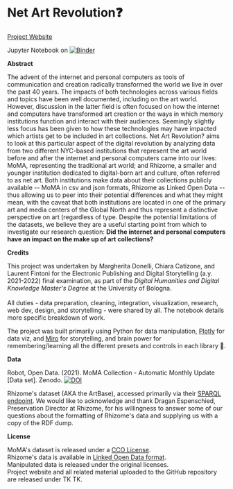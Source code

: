 # Net Art Revolution❓ 

[Project Website](https://laurentfintoni.github.io/Net-Art-Rev/)

Jupyter Notebook on [![Binder](https://mybinder.org/badge_logo.svg)](https://mybinder.org/v2/gh/laurentfintoni/Net-Art-Rev/61bd6b55250fc81f4e9b18af9c3120b8026286c9?urlpath=lab%2Ftree%2Fnet_art_revolution.ipynb)


**Abstract**

The advent of the internet and personal computers as tools of communication and creation radically transformed the world we live in over the past 40 years. The impacts of both technologies across various fields and topics have been well documented, including on the art world. However, discussion in the latter field is often focused on how the internet and computers have transformed art creation or the ways in which memory institutions function and interact with their audiences. Seemingly slightly less focus has been given to how these technologies may have impacted which artists get to be included in art collections. Net Art Revolution? aims to look at this particular aspect of the digital revolution by analyzing data from two different NYC-based institutions that represent the art world before and after the internet and personal computers came into our lives: MoMA, representing the traditional art world; and Rhizome, a smaller and younger institution dedicated to digital-born art and culture, often referred to as net art. Both institutions make data about their collections publicly available -- MoMA in csv and json formats, Rhizome as Linked Open Data -- thus allowing us to peer into their potential differences and what they might mean, with the caveat that both institutions are located in one of the primary art and media centers of the Global North and thus represent a distinctive perspective on art (regardless of type. Despite the potential limitations of the datasets, we believe they are a useful starting point from which to investigate our research question: **Did the internet and personal computers have an impact on the make up of art collections?** 

**Credits**

This project was undertaken by Margherita Donelli, Chiara Catizone, and Laurent Fintoni for the Electronic Publishing and Digital Storytelling (a.y. 2021-2022) final examination, as part of the *Digital Humanities and Digital Knowledge Master's Degree* at the University of Bologna. <br><br>
All duties - data preparation, cleaning, integration, visualization, research, web dev, design, and storytelling - were shared by all. The notebook details more specific breakdown of work. 

The project was built primarily using Python for data manipulation, [Plotly](https://plotly.com/python/) for data viz, and [Miro](https://miro.com/) for storytelling, and brain power for remembering/learning all the different presets and controls in each library 🤣.  

**Data**

Robot, Open Data. (2021). MoMA Collection - Automatic Monthly Update [Data set]. Zenodo.
<a href="http://dx.doi.org/10.5281/zenodo.4408594" rel="nofollow"><img src="https://camo.githubusercontent.com/9518d46314dc1932e1dee7da00ac2c502a6db3a2c64526a71bede3478f378026/68747470733a2f2f7a656e6f646f2e6f72672f62616467652f646f692f31302e353238312f7a656e6f646f2e343430383539342e737667" alt="DOI" data-canonical-src="https://zenodo.org/badge/doi/10.5281/zenodo.4408594.svg" style="max-width: 100%;"></a><br>

Rhizome's dataset (AKA the ArtBase), accessed primarily via their [SPARQL endpoint](https://query.artbase.rhizome.org/). We would like to acknowledge and thank Dragan Espenschied, Preservation Director at Rhizome, for his willingness to answer some of our questions about the formatting of Rhizome's data and supplying us with a copy of the RDF dump. 

**License**

MoMA's dataset is released under a [CCO License](https://creativecommons.org/publicdomain/zero/1.0/). <br>
Rhizome's data is available in [Linked Open Data format](https://artbase.rhizome.org/wiki/About). <br>
Manipulated data is released under the original licenses. <br>
Project website and all related material uploaded to the GitHub repository are released under TK TK. <br>
